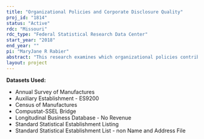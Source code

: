 ```yaml
---
title: "Organizational Policies and Corporate Disclosure Quality"
proj_id: "1814"
status: "Active"
rdc: "Missouri"
rdc_type: "Federal Statistical Research Data Center"
start_year: "2018"
end_year: ""
pi: "MaryJane R Rabier"
abstract: "This research examines which organizational policies contribute to efficient information collection and dissemination within manufacturing firms. Specifically, we will use the Census of Manufactures and the Management and Organizational Practices Survey to examine how (1) organizational structure, (2) managerial incentives along corporate hierarchy and corporate governance policies, and (3) the extent of use of information technologies, affect the quality of corporate disclosures. Examining how each dimension of organization policy affects corporate disclosures will help to understand the process of corporations’ internal communication, and build on and aim to contribute new insights to the determinants of high-quality corporate disclosures."
layout: project
---
```


**Datasets Used:**

  - Annual Survey of Manufactures 
  - Auxiliary Establishment - ES9200 
  - Census of Manufactures 
  - Compustat-SSEL Bridge 
  - Longitudinal Business Database - No Revenue 
  - Standard Statistical Establishment Listing 
  - Standard Statistical Establishment List - non Name and Address File 

